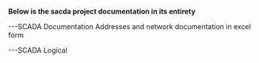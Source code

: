 **Below is the sacda project documentation in its entirety**

---SCADA Documentation Addresses and network documentation in excel form

---SCADA Logical 
